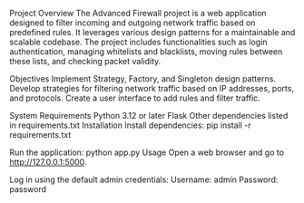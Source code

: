 Project Overview
The Advanced Firewall project is a web application designed to filter incoming and outgoing network traffic based on predefined rules. 
It leverages various design patterns for a maintainable and scalable codebase. 
The project includes functionalities such as login authentication, managing whitelists and blacklists, moving rules between these lists, and checking packet validity.

Objectives
Implement Strategy, Factory, and Singleton design patterns.
Develop strategies for filtering network traffic based on IP addresses, ports, and protocols.
Create a user interface to add rules and filter traffic.

System Requirements
Python 3.12 or later
Flask
Other dependencies listed in requirements.txt
Installation
Install dependencies:
pip install -r
requirements.txt

Run the application:
python app.py
Usage
Open a web browser and go to http://127.0.0.1:5000.

Log in using the default admin credentials:
Username: admin
Password: password
